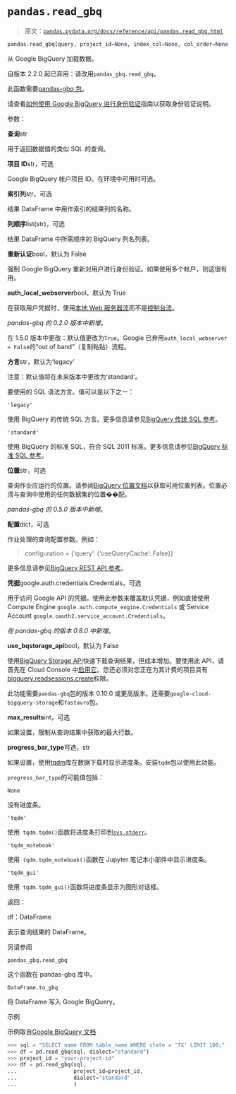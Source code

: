 # `pandas.read_gbq`

> 原文：[`pandas.pydata.org/docs/reference/api/pandas.read_gbq.html`](https://pandas.pydata.org/docs/reference/api/pandas.read_gbq.html)

```py
pandas.read_gbq(query, project_id=None, index_col=None, col_order=None, reauth=False, auth_local_webserver=True, dialect=None, location=None, configuration=None, credentials=None, use_bqstorage_api=None, max_results=None, progress_bar_type=None)
```

从 Google BigQuery 加载数据。

自版本 2.2.0 起已弃用：请改用`pandas_gbq.read_gbq`。

此函数需要[pandas-gbq 包](https://pandas-gbq.readthedocs.io)。

请查看[如何使用 Google BigQuery 进行身份验证](https://pandas-gbq.readthedocs.io/en/latest/howto/authentication.html)指南以获取身份验证说明。

参数：

**查询**str

用于返回数据值的类似 SQL 的查询。

**项目 ID**str，可选

Google BigQuery 帐户项目 ID。在环境中可用时可选。

**索引列**str，可选

结果 DataFrame 中用作索引的结果列的名称。

**列顺序**list(str)，可选

结果 DataFrame 中所需顺序的 BigQuery 列名列表。

**重新认证**bool，默认为 False

强制 Google BigQuery 重新对用户进行身份验证。如果使用多个帐户，则这很有用。

**auth_local_webserver**bool，默认为 True

在获取用户凭据时，使用[本地 Web 服务器流](https://google-auth-oauthlib.readthedocs.io/en/latest/reference/google_auth_oauthlib.flow.html#google_auth_oauthlib.flow.InstalledAppFlow.run_local_server)而不是[控制台流](https://google-auth-oauthlib.readthedocs.io/en/latest/reference/google_auth_oauthlib.flow.html#google_auth_oauthlib.flow.InstalledAppFlow.run_console)。

*pandas-gbq 的 0.2.0 版本中新增*。

在 1.5.0 版本中更改：默认值更改为`True`。Google 已弃用`auth_local_webserver = False`的“out of band”（复制粘贴）流程。

**方言**str，默认为‘legacy’

注意：默认值将在未来版本中更改为‘standard’。

要使用的 SQL 语法方言。值可以是以下之一：

`'legacy'`

使用 BigQuery 的传统 SQL 方言。更多信息请参见[BigQuery 传统 SQL 参考](https://cloud.google.com/bigquery/docs/reference/legacy-sql)。

`'standard'`

使用 BigQuery 的标准 SQL，符合 SQL 2011 标准。更多信息请参见[BigQuery 标准 SQL 参考](https://cloud.google.com/bigquery/docs/reference/standard-sql/)。

**位置**str，可选

查询作业应运行的位置。请参阅[BigQuery 位置文档](https://cloud.google.com/bigquery/docs/dataset-locations)以获取可用位置列表。位置必须与查询中使用的任何数据集的位置��配。

*pandas-gbq 的 0.5.0 版本中新增*。

**配置**dict，可选

作业处理的查询配置参数。例如：

> configuration = {‘query’: {‘useQueryCache’: False}}

更多信息请参见[BigQuery REST API 参考](https://cloud.google.com/bigquery/docs/reference/rest/v2/jobs#configuration.query)。

**凭据**google.auth.credentials.Credentials，可选

用于访问 Google API 的凭据。使用此参数来覆盖默认凭据，例如直接使用 Compute Engine `google.auth.compute_engine.Credentials` 或 Service Account `google.oauth2.service_account.Credentials`。

*在 pandas-gbq 的版本 0.8.0 中新增*。

**use_bqstorage_api**bool，默认为 False

使用[BigQuery Storage API](https://cloud.google.com/bigquery/docs/reference/storage/)快速下载查询结果，但成本增加。要使用此 API，请首先在 Cloud Console 中[启用它](https://console.cloud.google.com/apis/library/bigquerystorage.googleapis.com)。您还必须对您正在为其计费的项目具有[bigquery.readsessions.create](https://cloud.google.com/bigquery/docs/access-control#roles)权限。

此功能需要`pandas-gbq`包的版本 0.10.0 或更高版本。还需要`google-cloud-bigquery-storage`和`fastavro`包。

**max_results**int，可选

如果设置，限制从查询结果中获取的最大行数。

**progress_bar_type**可选，str

如果设置，使用[tqdm](https://tqdm.github.io/)库在数据下载时显示进度条。安装`tqdm`包以使用此功能。

`progress_bar_type`的可能值包括：

`None`

没有进度条。

`'tqdm'`

使用` tqdm.tqdm()`函数将进度条打印到[`sys.stderr`](https://docs.python.org/3/library/sys.html#sys.stderr "(在 Python v3.12 中)")。

`'tqdm_notebook'`

使用` tqdm.tqdm_notebook()`函数在 Jupyter 笔记本小部件中显示进度条。

`'tqdm_gui'`

使用` tqdm.tqdm_gui()`函数将进度条显示为图形对话框。

返回：

df：DataFrame

表示查询结果的 DataFrame。

另请参阅

`pandas_gbq.read_gbq`

这个函数在 pandas-gbq 库中。

`DataFrame.to_gbq`

将 DataFrame 写入 Google BigQuery。

示例

示例取自[Google BigQuery 文档](https://cloud.google.com/bigquery/docs/pandas-gbq-migration)

```py
>>> sql = "SELECT name FROM table_name WHERE state = 'TX' LIMIT 100;"
>>> df = pd.read_gbq(sql, dialect="standard")  
>>> project_id = "your-project-id"  
>>> df = pd.read_gbq(sql,
...                  project_id=project_id,
...                  dialect="standard"
...                  ) 
```
